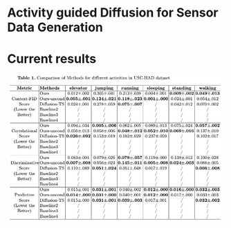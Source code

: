 
# Activity guided Diffusion for Sensor Data Generation
<!-- 
[![Docs](https://img.shields.io/badge/docs-available-brightgreen.svg)](https://link-to-documentation) [![GitHub release (latest by date)](https://img.shields.io/github/v/release/username/projectname)](https://img.shields.io/github/v/release/username/projectname?style=flat-square)

## Description
This project aims to [provide a brief overview of what the project does, its goals, or core functionalities]. If you're unsure about the specifics yet, mention that it's in active development with planned features.

- [Documentation](https://link-to-documentation)

## Installation

To get started, follow the installation steps:

1. Add the dependency to your `config.yml` or similar file:

```yaml
dependencies:
  project_name:
    github: username/project_name
```

2. Run the following command to install dependencies:

```bash
install-command
```

## Usage

Here's a basic example of how to use this project. Adapt the following code snippet to your needs:

```python
# Example usage of the project
import project_name

# Initialize the module
module = project_name.Module()

# Example function
result = module.some_function(data)

# Output result
print(result)
```

Add more detailed usage examples and explanations of the available API functions or methods.

## Links

- [Documentation](https://link-to-documentation)
- [Related Project](https://link-to-related-project) -->

<!-- ## License

This project is licensed under the MIT License - see the LICENSE file for details.

You can now add the actual project name, documentation links, and usage details. Let me know if you need further assistance! -->

<!-- # Public dataset -- ETTh1

| Model name       | Context length    | MSE            | Description                           |
| ---------------- | ----------------- | -------------- | --------------------------------------|
| TimeDiff         | 1440              | 0.407          | default from the paper                |
| TimeDiff         | 200               | 0.45           | Set the parameter into much shorter   |
| Ours             | 1440              | /              | need to change the model structure    |
| Ours             | 200               | 0.472          | temporal result                       |



# Sensor dataset -- Forecasting with TimeDiff

| Model name       | Context length    | MSE            | Description                           |
| ---------------- | ----------------- | -------------- | --------------------------------------|
| TimeDiff         | 200               | 0.927          | Result on Validation set              |
| Ours             | 200               | 1.0583         | Result on Validation set              |


# Sensor dataset -- Generating with Diffusion-TS -->
<!-- 
| **Metric**              |    **Models**    | **walking forward** | **running forward** | **jumping**       | **sleeping**      |
|-------------------------|------------------|---------------------|---------------------|-------------------|-------------------|
| **Context-FID Score**   | **Diffusion-TS** | 0.253 ± 0.044       | 0.321 ± 0.070       |  0.611 ± 0.123    | 0.023 ± 0.010     |
| (Lower the Better)      | **Ours**         | **0.193 ± 0.045**   | **0.297 ± 0.072**   | **0.340 ± 0.030** | **0.008 ± 0.003** |

| **Metric**              |    **Models**    | **walking forward** | **running forward** | **jumping**       | **sleeping**      |
|-------------------------|------------------|---------------------|---------------------|-------------------|-------------------|
| **Correlational Score** | **Diffusion-TS** | **0.071 ± 0.017**   | **0.060 ± 0.002**   | 0.075 ± 0.019     | 0.210 ± 0.028     |
| (Lower the Better)      | **Ours**         | 0.115 ± 0.003       | 0.179 ± 0.014       | **0.074 ± 0.004** | **0.108 ± 0.013** |

| **Metric**              |    **Models**  | **walking forward** | **running forward** | **jumping**   | **sleeping**  |
|-------------------------|----------------|---------------------|---------------------|---------------|---------------|
| **Discriminative Score**| Diffusion-TS   | **0.006**           | 0.147               | 0.116         | 0.116         |
| (Lower the Better)      | Ours           | 0.101               | 0.103               | 0.300         | 0.116         |

| **Metric**              |    **Models**  | **walking forward** | **running forward** | **jumping**   | **sleeping**  |
|-------------------------|----------------|---------------------|---------------------|---------------|---------------|
| **Predictive Score**    | Diffusion-TS   | **0.006**           | 0.147               | 0.116         | 0.116         |
| (Lower the Better)      | Ours           | 0.101               | 0.103               | 0.300         | 0.116         | -->


<!-- # Result on 18000 eps
|                         | **SensorDiff** |                      |                          |                     |  **Diffusion-Ts** |                  |                         |                     |
|-------------------------|----------------|----------------------|--------------------------|---------------------|---------------|----------------------|-------------------------|---------------------|
|                         | Context<br>FID | Correlation<br>Score |  Discriminative<br>Score | Predictive<br>Score |Context<br>FID | Correlation<br>Score | Discriminative<br>Score | Predictive<br>Score |
| **elevatordown**        | 0.012 ± .004 | 0.107 ± .026 | 0.013 ± .011 | 0.017 ± .001 | 0.014 ± .004 | 0.230 ± .005 | 0.011 ± .013 | 0.017 ± .001 |
| **elevatorup**          | 0.005 ± .001 | 0.056 ± .013 | 0.007 ± .008 | 0.014 ± .000 | 0.013 ± .004 | 0.248 ± .103 |0.003 ± .005 | 0.015 ± .001 |
| **jumping**             | 0.124 ± .021 | 0.058 ± .006 | 0.056 ± .023 | 0.031 ± .000 | 0.191 ± .037 | 0.146 ± .022 |0.025 ± .013 | 0.031 ± .001 |
| **runningforward**      | 0.118 ± .023 | 0.048 ± .012 | 0.145 ± .011 | 0.040 ± .001 | 0.037 ± .003 | 0.182 ± .032 |0.000 ± .000 | 0.038 ± .002 |
| **sitting**             | 0.003 ± .001 | 0.060 ± .011 | 0.054 ± .045 | 0.013 ± .000 | 0.038 ± .012 | 0.248 ± .030 |0.000 ± .000 | 0.012 ± .000 |
| **sleeping**            | 0.001 ± .000 | 0.052 ± .010 | 0.005 ± .008 | 0.012 ± .000 | 0.006 ± .001 | 0.288 ± .091 |0.003 ± .008 | 0.012 ± .001 |
| **standing**            | 0.024 ± .001 | 0.069 ± .016 | 0.024 ± .003 | 0.017 ± .000 | 0.024 ± .007 | 0.227 ± .052 |0.001 ± .003 | 0.016 ± .001 |
| **walkingdownstairs**   | 0.067 ± .017 | 0.059 ± .012 | 0.105 ± .007 | 0.039 ± .001 | 0.173 ± .024 | 0.173 ± .030 |0.025 ± .009 | 0.039 ± .002 |
| **walkingforward**      | 0.054 ± .012 | 0.137 ± .010 | 0.088 ± .005 | 0.033 ± .003 | 0.027 ± .006 | 0.010 ± .030 |0.000 ± .000 | 0.031 ± .003 |
| **walkingleft**         | 0.092 ± .015 | 0.050 ± .004 | 0.014 ± .009 | 0.041 ± .002 | 0.072 ± .005 | 0.177 ± .028 |0.000 ± .000 | 0.040 ± .002 |
| **walkingright**        | 0.069 ± .019 | 0.053 ± .009 | 0.043 ± .027 | 0.034 ± .002 | 0.047 ± .007 | 0.165 ± .051 |0.000 ± .000 | 0.032 ± .001 |
| **walkingupstairs**     | 0.068 ± .034 | 0.056 ± .004 | 0.118 ± .006 | 0.043 ± .001 | 0.052 ± .009 | 0.155 ± .023 |0.006 ± .006 | 0.042 ± .001 | -->

# Current results

![Project Overview](./result_imgs/result_compare.png)
